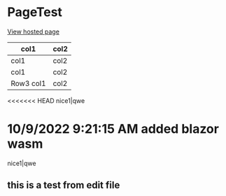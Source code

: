 # PageTest

[View hosted page][ViewPage]

[ViewPage]:https://hmkphoneland.github.io/pagetest/

col1|col2
-|-
col1|col2
col1|col2
Row3 col1|col2
<<<<<<< HEAD
nice1|qwe

10/9/2022 9:21:15 AM added blazor wasm
=======
nice1|qwe 

## this is a test from edit file

